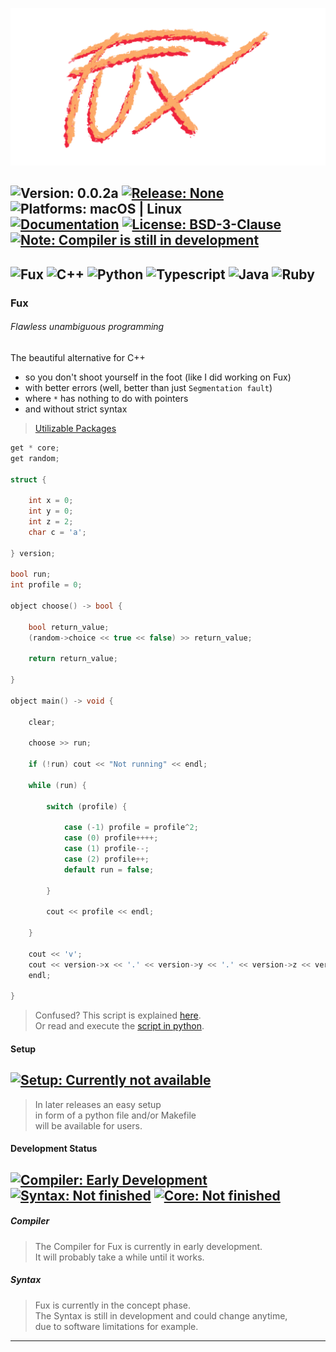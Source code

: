 ![Image missing](./art/fux_logo_slim_transparent.png)

![Version: 0.0.2a](https://img.shields.io/badge/Version-0.0.2a-informational?style=flat-square)
[![Release: None](https://img.shields.io/badge/Release-None-inactive?style=flat-square)](https://github.com/Fuechs/fuxlang/releases/latest)
![Platforms: macOS | Linux](https://img.shields.io/badge/Platforms-macOS_|_Linux-success?style=flat-square)<br>
[![Documentation](https://img.shields.io/badge/Documentation-Markdown-informational?style=flat-square)](./docs)
[![License: BSD-3-Clause](https://img.shields.io/badge/License-BSD--3--Clause-informational?style=flat-square)](./LICENSE)<br>
[![Note: Compiler is still in development](https://img.shields.io/badge/Note-Compiler_is_still_in_development-blueviolet?style=flat-square)](#development-status)
---
![Fux](https://img.shields.io/badge/Fux-fcaa68?logo=data%3Aimage%2Fpng%3Bbase64%2CiVBORw0KGgoAAAANSUhEUgAACAAAAAgACAYAAACyp9MwAAAAAXNSR0IArs4c6QAAAIRlWElmTU0AKgAAAAgABQEGAAMAAAABAAIAAAEaAAUAAAABAAAASgEbAAUAAAABAAAAUgEoAAMAAAABAAIAAIdpAAQAAAABAAAAWgAAAAAAAACEAAAAAQAAAIQAAAABAAOgAQADAAAAAQABAACgAgAEAAAAAQAACACgAwAEAAAAAQAACAAAAAAAIM%2B%2FxgAAAAlwSFlzAAAUTQAAFE0BlMqNLwAAAg9pVFh0WE1MOmNvbS5hZG9iZS54bXAAAAAAADx4OnhtcG1ldGEgeG1sbnM6eD0iYWRvYmU6bnM6bWV0YS8iIHg6eG1wdGs9IlhNUCBDb3JlIDYuMC4wIj4KICAgPHJkZjpSREYgeG1sbnM6cmRmPSJodHRwOi8vd3d3LnczLm9yZy8xOTk5LzAyLzIyLXJkZi1zeW50YXgtbnMjIj4KICAgICAgPHJkZjpEZXNjcmlwdGlvbiByZGY6YWJvdXQ9IiIKICAgICAgICAgICAgeG1sbnM6dGlmZj0iaHR0cDovL25zLmFkb2JlLmNvbS90aWZmLzEuMC8iPgogICAgICAgICA8dGlmZjpZUmVzb2x1dGlvbj4xMzI8L3RpZmY6WVJlc29sdXRpb24%2BCiAgICAgICAgIDx0aWZmOlhSZXNvbHV0aW9uPjEzMjwvdGlmZjpYUmVzb2x1dGlvbj4KICAgICAgICAgPHRpZmY6UGhvdG9tZXRyaWNJbnRlcnByZXRhdGlvbj4yPC90aWZmOlBob3RvbWV0cmljSW50ZXJwcmV0YXRpb24%2BCiAgICAgICAgIDx0aWZmOlJlc29sdXRpb25Vbml0PjI8L3RpZmY6UmVzb2x1dGlvblVuaXQ%2BCiAgICAgIDwvcmRmOkRlc2NyaXB0aW9uPgogICA8L3JkZjpSREY%2BCjwveDp4bXBtZXRhPgogvBl9AABAAElEQVR4AezdiZMc53nn%2BSezqg8cBEAQJEgAJMEDBAXel3iApyjqoGRTsizJ8oyt8Xo94Q17JmYdO%2FtP7EbsRuxO7GzMTGzYMzHetcf2yCFbY0u2ZVmyDuumCeIgDoIHeIAECeLqrsp89%2Fe8lW91dqEBNqA%2B6vgm2ZVvvnl%2FEpWV%2BT5vvpkZHQIIIIAAAghckMDe18L9RWG%2FHEq7JUxXs2bq52aNstMvvB%2BqcfWeTzdX%2FlnZwTL9NzOxp73zmevpmFnlpQWn8T7ufNOneekjgAACCCCAAAIIIIAAAggggMBwCqSyAt%2B7VF5QLyvw%2FDSNj09pz6939XGdtJdcpG4mlXJq%2FfqsKbuaoaGyFO8K%2F6iVpWTj2trcnms07D%2FfdGX2XR9NhwACCCCAAALzE2jObzKmQgABBBBAYLAFXgth1bEDtllB%2B%2FVpT8b8V3DMrNVSv51ya%2F3qV7KlcWOXVNNo2jPv2UNjE%2Fa4bkxvzzSNltm5SdXdarxh1UfQjWy6%2BZ116zxroLauejLeGFdzVwuKs%2FlHlpaqdFpJzPcFpHk8rS7TCJ%2BmN93J4RMBBBBAAAEEEEAAAQQQQAABBIZeoFaO0C0nUF43LYC5yhrqLrVyh5mlpfIGTejFD%2FXpe9M9I9MyPLvw8piU4X1VCFDgv1PAEuzyM6fsxV0HVbih8hvzcpr39He%2BTtOM%2BbQqv%2FHynNRpmW9fer29cmWWnUx59BFAAAEEEBhWgfTTOqz7x34hgAACCCAQBfYdDjecaZWfy7LsgazUz18j3lPGm8rCKwCkzu8%2BNTr4zWb1NH%2Bpvg%2BmLsvDRtVy36a7225lgjSu26%2BWk4a7P7i1fE%2FGrpYX75i7E2tsfVw1%2Bcw81RJSkL8%2B3m%2FkUzfX%2BDSOPgIIIIAAAggggAACCCCAAAIIjJbA%2B5UZzKocIJpUNtHbn0stTaNx3eKNWp4nu10tv5tXT2T2tjZln4o1Xo9lNBrnlQPiMrzMxofnWEZDFQD8YY0yPqWhdK5SnEb2nfHM%2FmDbNdn%2Bzpx8IoAAAgggMLwC1bONw7uD7BkCCCCAwPAIhBCy%2Fa%2Fb5dPTdkXW0n2kmoOz1AR%2FfTervPGN1XgF%2BE%2B1bcdYI3%2ByCPZk5jeCqgUe7xX9w%2B9I9RdvIOOHhtMNpPq5xvkk3VEeUI%2Fj9XG%2B4HqaoTavkjMLigPVR23a7orS%2BPq4lOf9867bt5gOAQQQQAABBBBAAAEEEEAAAQQQ6BE4X3mCT1ofn8okztXvWXQcrKZNs9Tzzpp81kS1sR7ZL7P12pT7UxlNLJtJ0%2FtAVTyTlh8bMtD42KqAZ6qyQGxNQBM2gq06U9qB%2FS%2BFld6awLS3A5DKlLx8qber8kKwMD5ub9yw0d7UQyVp7b1TM4wAAggggEBfCVABoK8OBxuDAAIIIPA%2BAo3WSXskNOxTits3cm%2FKTU%2Fypxrd3cC5N%2FWmm8CTb3u%2FtLzI%2FYZvvSbfHm8O57pdqyoC%2BP1j6uqT1dMxgu8T1m%2BI00z0EUAAAQQQQAABBBBAAAEEEEAAAQR%2BNoFumYuXyHQi%2FTGrGvSF18Pxnq1g%2FexOw%2FG1jcptB9uu6X%2FtdGlvl1NVS49eftTT5V5pQHnxwRGVFeVNK1QW9V%2BV9SX91V4q0DMjgwgggAACCPSRQD3O0UebxaYggAACCIyCwKshrDz%2Bkq3Lz9hk3N%2BJOfZaN2UTa83Us%2FKkjan1%2Fv9BN3S%2FpbuxZrwjq5pzq%2B4FOwuo3fDFm7a02Fp%2ByqKPAAIIIIAAAggggAACCCCAAAIIIDDkAqmASP2UrO%2Bxtx7gxUapUkFsPdIfFimtnTXs3%2BSF%2FV%2F5Kmt50dXUu%2FroLcPygquqKyftzJqr7Z1NWXYq5dFHAAEEEEBgKQVoAWAptVkXAggggMAsgXf22%2FVlw55Wk2zbFM63pu60ytQ0f5pSNa%2Fb73UGCrXYpurcd%2Fjz%2FHPV6p7VJFw1fzfm302kBdNHAAEEEEAAAQQQQAABBBBAAAEEEBgJgVQupH69JYFUGSCVM3Un82f9NaDxedEOjwTL1pTH9XYBZZQqqzK9bjJ1aiXAWwqwtuf7fIXte%2Bcl%2B3Ol%2FjFNQx8BBBBAAIGlFKACwFJqsy4EEEBgRAReC2GVdnWV7oky83eq%2BZC6k55Ow%2BqfOWW3qmb1pxXWf8BvuAq%2Fy%2FJEnFH3WdVw2bnhiqN8pF6%2FVt2tadrezkf15jGMAAIIIIAAAggggAACCCCAAAIIIICAC6SCo%2FOVIVXTqJdnlt2tSgN3Bw%2Fw1zovwvIuqHXKQq%2BojEVa6mv4O8o%2BfOD18GYsE6vKwlZV5WOpbKxa%2Fckrs8ynoEMAAQQQQGDBBNJv1IItkAUhgAACCIy2QAgh37PfPtKy8sN5I2%2F6D01631qU8RsoZXqTampJbauaWLtXN1Gbu2rV%2BHQzFuf3kZ5PhwACCCCAAAIIIIAAAggggAACCCCAwFIJxHcCzA6jdMuqzrENGv%2BKHmr5vuoLHIqtDfh0qTzM0xrhlQnKVtkes%2Fxr22%2Bwv8yyzF84QIcAAggggMCCCNACwIIwshAEEEBg%2BAUU2G8cMhtTZeU5fzvefLNjcOjQO80iX%2Fdwo8x%2FWzc5E7H6c3ULE2P4XltaiXQDFJ%2Fy7w3u14ZryeFHZg8RQAABBBBAAAEEEEAAAQQQQAABBPpHIBVg1bbo%2FcqqNMtmlYdtLms1BTIvD1P5mC9OD8PEsrGG5VNFbmdUlvad594I7csvr62kJ6kmAtpb9eIBVRRQewN0CCCAAAIInF9gziDO%2BWdhLAIIIIDAKAo8f9C2ZA17%2FERhN%2Fn%2BN%2FUL0vb3mnlw329ivKf0qWxdrhuhncpr%2BpP%2FqRn%2F7hP8Ghnvc%2FxuyRN0CCCAAAIIIIAAAggggAACCCCAAAIIDIOAtxhQqzRQxfpnyse0j7GlTC8X87KzYI%2BeKtY17LiVrx%2BPeVHBy9hyL3vzcjd1zYbtPThmX1fyRR%2BmQwABBBBA4HwCVAA4nw7jEEAAgRET0FP%2Bc4TkO1l7DtuWMrfPZy37eK73mZV%2BI%2BI%2BGu33LOmp%2FrSAs5r992mqLk7v6W4ijaGPAAIIIIAAAggggAACCCCAAAIIIIDAgArUi9ZU7jVn0VeVqeB%2FQ%2BVqj6iA7RHPii0DeL8aX6qvIrhYBhfG7CvTLXtB8xzuyFQTdQbip1oHODuzNp4kAggggMDoCKQ4zejsMXuKAAIIIDCnwHP7wl35mO3UQ%2F1rGx7ZV6KoahnHm43crtGPxuMac9NZT%2FX3LpHbjV4RhhFAAAEEEEAAAQQQQAABBBBAAAEEEJgRiPH684RofJTK2KqKAXv1sM3X87w8XHQeyYmVA%2FxFnYXK8Jq5vdu01re2bR3%2F0cwKSCGAAAIIjKoALQCM6pFnvxFAAIEegXLS7tbT%2Fb%2Bt9vuv9gC%2Fx%2FBzVQTwvtc41j2JVwsY8%2BHYeSIN%2BA1LfIlZ1a8moYcAAggggAACCCCAAAIIIIAAAggggAACcwik1gJSuZpPUk9Xs3g5neoC3KCKANeUIS9zrxigv1heV6j8TmlN89KZ5thpjaECQOVGDwEEEBhlAf%2BpoEMAAQQQGHKB10JY9d4hu2%2FK7E6P4nsXH%2B73Zvw9Q33dczyo%2B4mn9MNwae8T%2Fv5j0c1LUf90k%2BILo0MAAQQQQAABBBBAAAEEEEAAAQQQQACBhRXwCgGx64RyYhmdD6eE%2BlXyWFbaV1VJ4Ns%2BWq%2FxtNwL%2F%2FwRUPU9OWH240u22j9cmWUnNUiHAAIIIDDEArQAMMQHl11DAAEEksCpk7Z6OrePhJb994Xa82%2F4zYFqCMdKxdVNgG4KVugmYWW6rUhxfl9GDP7HhWksgf%2FESh8BBBBAAAEEEEAAAQQQQAABBBBAAIHFE0jlcFXLALHcLgX%2Ffa1eVKc%2FlemtVU2Ap1Xc94Q%2F65Mr4bP6bErGygDTTfv3KiN8XoNUABACHQIIIDDMAv5TQYcAAgggMCQCBw6EjVOZ3amL%2F2v84t5r9%2FpFv67116pp%2F48r%2BSH91WP7cUA3CZ08TThXU2M%2BDx0CCCCAAAIIIIAAAggggAACCCCAAAII9JlAVTnAt6pbxpc20SsBeNrL%2FMz%2BuszsKxp%2BN5UZNvSgkAoQD08E%2B%2FH112evx6n4QAABBBAYeAFaABj4Q8gOIIAAAjMCUw3bEtr2OV3sf8iv%2Ff0aPsb0lVR%2FrV%2Fwd673Z%2Bbxu4CZJ%2Fx9gnhbUJuAJAIIIIAAAggggAACCCCAAAIIIIAAAgj0pUAqy1NhYOiE%2B7sFgl4QWJUNevnfvZpkW5abNxDaGdFpGfSvVaZ4VDlUAOjLA8xGIYAAAhcuQJTnws2YAwEEEFg2gedeCDfqkf4depp%2FtUf3S3%2FMv97l5TYL%2BTO6sr8rXvtX0f4Y%2BI9X%2B1VGujGoz0saAQQQQAABBBBAAAEEEEAAAQQQQAABBIZTQAWEsYywtncxQJTZj1SW%2BCVl76uNsnxcQ9NmzcxOTJe265Ybsxfq40kjgAACCPSvAC0A9O%2BxYcsQQACBswUU2NcF%2BW%2BUuW2KbftXFQDiu740dVbmK5XeEOP73pZXvIrvVOiNCyPwf7YpOQgggAACCCCAAAIIIIAAAggggAACCAyzQPWagN6iwfi8UGk3qjXRLyp9Kg67g94pWnrZojKmM3tV%2FX%2BnISoAuA0dAgggMAACVAAYgIPEJiKAwGgJhBCa%2B160bWWwmzy%2B701yxTh%2FW9fcuT2uwTuy0q7Q%2B7n8GrzTKdDvaa8IELvefpVNDwEEEEAAAQQQQAABBBBAAAEEEEAAAQRGTCBF%2FlOZYW33lXWJ%2F1XPEXXKG1Xu6HUG4qtDzS5XAeXjzx0M0w2VT5qiSqnMMs9s77ZrbV%2BWZT6GDgEEEECgTwSoANAnB4LNQAABBJLAy2ZjumJ%2BIpSqeasr78KvqFXrtro%2Bv0JZa6vr7zRLpx8zq6nSRf3sKRhCAAEEEEAAAQQQQAABBBBAAAEEEEAAAQRmBGKk38seUxWAapSKGWNJY7C1ynlaDx7dW6iM0h9K8rLKQiPLzH5XZZmHlEMFACHQIYAAAv0i0HNG75fNYjsQQACB4Rd4I4TVR5%2B3rbbKrmxWl8hntNuqObtCF9JfUNNbX3CFbiy%2Fiu2nmgDDL8QeIoAAAggggAACCCCAAAIIIIAAAggggMCyCtSjSJ5WGaXKLWNFACV%2FX5UBfl8tmZ6e9I30R05VztkO9tqGG%2BzQFVl2wrPpEEAAAQSWVoAWAJbWm7UhgAACXYG3X1fzWSvt06pk%2B0SryvXm%2FtWGVkP%2FXasWAOLFdHxFlwf%2F6xfb1fT0EEAAAQQQQAABBBBAAAEEEEAAAQQQQACBRROol0t68F8rSq8hVUWAh1SWubmRWxHLNxX8z72VgGB%2Fc%2Bp1%2B09KUQFg0Q4MC0YAAQTOLUAFgHPbMAYBBBD4mQT2vBo26En%2BzeV7CvOv0KJSlL9KFqfsBiUf1QXzE%2FEpf7%2BY9r%2FORbISMxfTnYH4yQcCCCCAAAIIIIAAAggggAACCCCAAAIIILB0Al5mWXW1pBdlXquyzGvTuNgwgL8iIFhxcqo4%2BNN94cqxNNITDTtx1RZ7eV2WHUvZ9BFAAAEEFl6ACgALb8oSEUAAgSiQtW1HO7fPlxN2jT%2FZH9%2BRVdl4jF%2B1Y9eEht3oyfiUf0z4h3d%2BKc0j%2F5GCDwQQQAABBBBAAAEEEEAAAQQQQAABBBDoQwGVYfqTTZ3%2FY4lm3MjcdmTtxm%2BoNYDjRbXVsXy0ZXvfOGR%2FoKzv9uHOsEkIIIDA0AhQAWBoDiU7ggACyy3gT%2FznLbuiKOLbrvxdVw%2BoEsBHdKF7Y6krXQ%2Fne1jfu5hOT%2Fr7dXInu%2FbpU9AhgAACCCCAAAIIIIAAAggggAACCCCAAAJ9KhCbNdW2nV2%2BuUlZm9JWe0lnLB%2FN7dmpwl7cvTuctnFlTutP%2FUbD2uWYvbF9U3Y0zUMfAQQQQODiBagAcPF2zIkAAgjMFijsPgX9P61WrtbEEYVdowvdy9M7sTwvVQLoBvy7idmLYggBBBBAAAEEEEAAAQQQQAABBBBAAAEEEBhMAS%2F07DzgFMtDZwpFNyn52VbTHootpCr476NUpnp87JT9iZJfGcz9ZasRQACB%2FhKgAkB%2FHQ%2B2BgEE%2BlwghNDYe8Quzdu21qamZm3tVMsezDL7BdV4vSxWfp0V3NeAMmdlzZqbAQQQQAABBBBAAAEEEEAAAQQQQAABBBBAYAgEUssA2pVYHjpTKHqZIv4Px%2FoAykv1AvLM3mrl9tq%2Bw2f2xr33YteJCTP1y1X27k1X2bEsy9LbBIYAiF1AAAEEFleACgCL68vSEUBgyAReeNtWlVP2VNvsw1k%2BYUGP%2B5uqq%2FrFqi5nb7EyW9VzUdu5yu1MEKfiAwEEEEAAAQQQQAABBBBAAAEEEEAAAQQQGDkBLzitykkzpbv1BNq2SmM%2B0mpNbI5lqz6Zwv1BEax8yr6mMtk%2FU9Zx%2FdEhgAACCMxDgAoA80BiEgQQGD0BPek%2F9o7ZqpbZpJ3U%2FusS9KT6pw%2FbhmylPaGc%2F84vRkNsq8oT%2BtPVa725f8%2Fpdt2r2W4OCQQQQAABBBBAAAEEEEAAAQQQQAABBBBAYLQEqgh%2F7KV0FiZVtnq%2FnrW63zEylbmmB69U5Fq0XrdnD54IR1d5NYGqrHbM7Mw6DallABXh0iGAAAII1AV4JrWuQRoBBBCoBJ4%2FGLYWwZ7SNehtTV1wtv1Jf%2F01MlupWP69yr8jtefvJ9L6BSuICCCAAAIIIIAAAggggAACCCCAAAIIIIAAAvMU8OYAqqYBumWt1awqi%2F1JI9j3i8xOeflsU5H%2FtloH0HTPqqz2qx%2B4Ljs0z7UwGQIIIDAyArQAMDKHmh1FAIHzCeiJ%2F%2BYRs3FdPzbe2nPUrLDrdBH5TJ7bJ%2Fzh%2FVzXoN73egDdaL9npMGY4gMBBBBAAAEEEEAAAQQQQAABBBBAAAEEEEDgggSqclafJz5olWZWxYAsZHeoTPYOryOQqTjWx6tCgPf%2FLCvthd3ffPOty3ZuMDUDUFxlNq0WAfT2VjoEEEBgtAU60avRNmDvEUAAAdt7KHygHexxnRSvKTzKH2yTLigf1IXktjl5%2FEqTDgEEEEAAAQQQQAABBBBAAAEEEEAAAQQQQGDxBHqjWNWwKgTs0%2BtYv62mAF5t%2BCsDGna4WdrXb9qaPb94G8OSEUAAgcEQoAWAwThObCUCCCyQgJ7090vE3stG2%2FOSbQtt%2B1XL7QEfGfyi0YP8BPoXSJ7FIIAAAggggAACCCCAAAIIIIAAAggggAACFyjQWz7rwyrAVW%2BbynK3ecsAXuKrst3vlE17ReW%2Fe%2BZYQ1DLAL1LmmMyshBAAIHhEKACwHAcR%2FYCAQTmKbB3r93XWmE789JWmxqD8of9Feu3IrftugTcHPT%2BqNhxOVhB0EMAAQQQQAABBBBAAAEEEEAAAQQQQAABBPpMoCq%2F9V6I7221za2Wfe75%2FeavDIhlvv6hSgEnxk7bt5T1vT7bAzYHAQQQWDQBKgAsGi0LRgCBfhQoJuzevLB%2Fqaf7N%2FoFoAf%2F%2FSIxD9ZQr9m5btSnVxuNlUK9PQA6BBBAAAEEEEAAAQQQQAABBBBAAAEEEEAAgb4Q8ELc9Oh%2FtUEqxd2s5GdVrFvk3iKAF%2B8qoxHsdZUJTylJBYDKih4CCAy%2FgJ%2F%2F6BBAAIGhFFBzT809%2B%2B3%2Bctw%2BGFqW%2BcP9ivI%2FrIj%2FhxX5vyQ28a88PxF2Av%2F1hNJ0CCCAAAIIIIAAAggggAACCCCAAAIIIIAAAv0vUBXyZuqnsl5Pq3tPGV9T2fA3%2FQmwbExvfz1l39u%2B3b6r1wKojVg6&style=for-the-badge)
![C++](https://img.shields.io/badge/C++-00599C?logo=c%2b%2b&style=for-the-badge)
![Python](https://img.shields.io/badge/Python-3776AB?logo=python&logoColor=white&style=for-the-badge)
![Typescript](https://img.shields.io/badge/Typescript-3178C6?logo=typescript&logoColor=white&style=for-the-badge)
![Java](https://img.shields.io/badge/Java-007396?logo=java&style=for-the-badge)
![Ruby](https://img.shields.io/badge/Ruby-CC342D?&logo=ruby&style=for-the-badge)
---

<!-- FUX COLOR - #fcaa68 -->
### Fux
###### Flawless unambiguous programming
The beautiful alternative for C++ 
- so you don't shoot yourself in the foot (like I did working on Fux)
- with better errors (well, better than just `Segmentation fault`)
- where `*` has nothing to do with pointers
- and without strict syntax

> [Utilizable Packages](./src/packages)
```cpp
get * core;
get random;

struct {

    int x = 0;
    int y = 0;
    int z = 2;
    char c = 'a'; 
    
} version;  

bool run;
int profile = 0;

object choose() -> bool {

    bool return_value;
    (random->choice << true << false) >> return_value;

    return return_value;

}

object main() -> void {

    clear;

    choose >> run;

    if (!run) cout << "Not running" << endl;

    while (run) {

        switch (profile) {
            
            case (-1) profile = profile^2;
            case (0) profile++++;
            case (1) profile--; 
            case (2) profile++;
            default run = false;

        }

        cout << profile << endl;

    }

    cout << 'v';
    cout << version->x << '.' << version->y << '.' << version->z << version->c;
    endl;
    
}   
```
> Confused? This script is explained [here](./docs/other/demo.md).<br>
> Or read and execute the [script in python](./docs/other/demo.py).

#### Setup

[![Setup: Currently not available](https://img.shields.io/badge/Setup-Currently_not_available-inactive)](./setup.py)
---

> In later releases an easy setup<br> 
> in form of a python file and/or Makefile<br>
> will be available for users.


#### Development Status

[![Compiler: Early Development](https://img.shields.io/badge/Compiler-Early_Development-inactive)](#compiler)
[![Syntax: Not finished](https://img.shields.io/badge/Syntax-Not_finished-yellow)](#syntax)
[![Core: Not finished](https://img.shields.io/badge/Core-Not_finished-yellow)](./src/packages/core)
---

##### Compiler

> The Compiler for Fux is currently in early development.<br>
> It will probably take a while until it works.

##### Syntax

> Fux is currently in the concept phase.<br>
> The Syntax is still in development and could change anytime,<br>
> due to software limitations for example.
---
